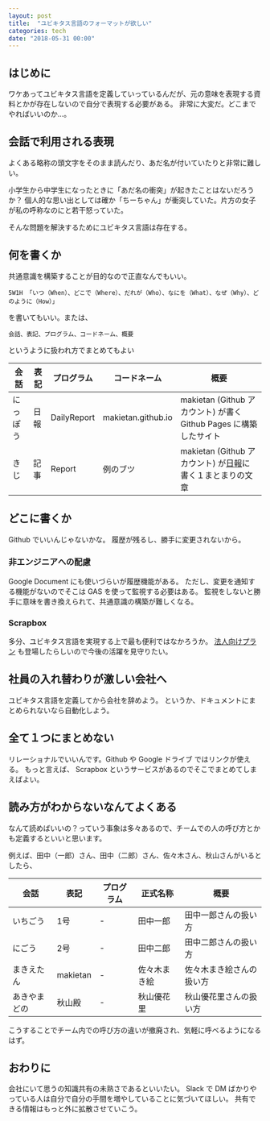 ```yaml
---
layout: post
title:  "ユビキタス言語のフォーマットが欲しい"
categories: tech
date: "2018-05-31 00:00"
---
```


## はじめに

ワケあってユビキタス言語を定義していっているんだが、元の意味を表現する資料とかが存在しないので自分で表現する必要がある。
非常に大変だ。どこまでやればいいのか...。

## 会話で利用される表現

よくある略称の頭文字をそのまま読んだり、あだ名が付いていたりと非常に難しい。

小学生から中学生になったときに「あだ名の衝突」が起きたことはないだろうか？
個人的な思い出としては確か「ちーちゃん」が衝突していた。片方の女子が私の呼称なのにと若干怒っていた。

そんな問題を解決するためにユビキタス言語は存在する。

## 何を書くか

共通意識を構築することが目的なので正直なんでもいい。

```
5W1H 「いつ（When）、どこで（Where）、だれが（Who）、なにを（What）、なぜ（Why）、どのように（How）」
```

を書いてもいい。または、

```
会話、表記、プログラム、コードネーム、概要
```

というように扱われ方でまとめてもよい

|会話|表記|プログラム|コードネーム|概要|
|---|---|---|---|---|
|にっぽう|<a name="日報"></a>日報|DailyReport|makietan.github.io|makietan (Github アカウント) が書く Github Pages に構築したサイト|
|きじ|記事|Report|例のブツ|makietan (Github アカウント) が[日報](#日報)に書く１まとまりの文章|

## どこに書くか

Github でいいんじゃないかな。
履歴が残るし、勝手に変更されないから。

### 非エンジニアへの配慮

Google Document にも使いづらいが履歴機能がある。
ただし、変更を通知する機能がないのでそこは GAS を使って監視する必要はある。
監視をしないと勝手に意味を書き換えられて、共通意識の構築が難しくなる。

### Scrapbox

多分、ユビキタス言語を実現する上で最も便利ではなかろうか。
[法人向けプラン](https://scrapbox.io/pricing) も登場したらしいので今後の活躍を見守りたい。

## 社員の入れ替わりが激しい会社へ

ユビキタス言語を定義してから会社を辞めよう。
というか、ドキュメントにまとめられないなら自動化しよう。

## 全て１つにまとめない

リレーショナルでいいんです。Github や Google ドライブ ではリンクが使える。
もっと言えば、 Scrapbox というサービスがあるのでそこでまとめてしまえばよい。

## 読み方がわからないなんてよくある

なんて読めばいいの？っていう事象は多々あるので、チームでの人の呼び方とかも定義するといいと思います。

例えば、田中（一郎）さん、田中（二郎）さん、佐々木さん、秋山さんがいるとしたら、

|会話|表記|プログラム|正式名称|概要|
|---|---|---|---|---|
|いちごう|1号|-|田中一郎|田中一郎さんの扱い方|
|にごう|2号|-|田中二郎|田中二郎さんの扱い方|
|まきえたん|makietan|-|佐々木まき絵|佐々木まき絵さんの扱い方|
|あきやまどの|秋山殿|-|秋山優花里|秋山優花里さんの扱い方|

こうすることでチーム内での呼び方の違いが撤廃され、気軽に呼べるようになるはず。

## おわりに

会社にいて思うの知識共有の未熟さであるといいたい。
Slack で DM ばかりやっている人は自分で自分の手間を増やしていることに気づいてほしい。
共有できる情報はもっと外に拡散させていこう。
